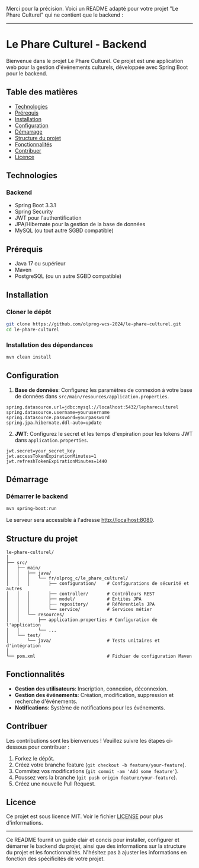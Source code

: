 Merci pour la précision. Voici un README adapté pour votre projet "Le Phare Culturel" qui ne contient que le backend :

---

# Le Phare Culturel - Backend

Bienvenue dans le projet Le Phare Culturel. Ce projet est une application web pour la gestion d'événements culturels, développée avec Spring Boot pour le backend.

## Table des matières

- [Technologies](#technologies)
- [Prérequis](#prérequis)
- [Installation](#installation)
- [Configuration](#configuration)
- [Démarrage](#démarrage)
- [Structure du projet](#structure-du-projet)
- [Fonctionnalités](#fonctionnalités)
- [Contribuer](#contribuer)
- [Licence](#licence)

## Technologies

### Backend

- Spring Boot 3.3.1
- Spring Security
- JWT pour l'authentification
- JPA/Hibernate pour la gestion de la base de données
- MySQL (ou tout autre SGBD compatible)

## Prérequis

- Java 17 ou supérieur
- Maven
- PostgreSQL (ou un autre SGBD compatible)

## Installation

### Cloner le dépôt

```bash
git clone https://github.com/olprog-wcs-2024/le-phare-culturel.git
cd le-phare-culturel
```

### Installation des dépendances

```bash
mvn clean install
```

## Configuration

1. **Base de données**: Configurez les paramètres de connexion à votre base de données dans `src/main/resources/application.properties`.

```properties
spring.datasource.url=jdbc:mysql://localhost:5432/lephareculturel
spring.datasource.username=yourusername
spring.datasource.password=yourpassword
spring.jpa.hibernate.ddl-auto=update
```

2. **JWT**: Configurez le secret et les temps d'expiration pour les tokens JWT dans `application.properties`.

```properties
jwt.secret=your_secret_key
jwt.accessTokenExpirationMinutes=1
jwt.refreshTokenExpirationMinutes=1440
```

## Démarrage

### Démarrer le backend

```bash
mvn spring-boot:run
```

Le serveur sera accessible à l'adresse [http://localhost:8080](http://localhost:8080).

## Structure du projet

```plaintext
le-phare-culturel/
│
├── src/
│   ├── main/
│   │   ├── java/
│   │   │   └── fr/olprog_c/le_phare_culturel/
│   │   │       ├── configuration/    # Configurations de sécurité et autres
│   │   │       ├── controller/       # Contrôleurs REST
│   │   │       ├── model/            # Entités JPA
│   │   │       ├── repository/       # Référentiels JPA
│   │   │       └── service/          # Services métier
│   │   └── resources/
│   │       ├── application.properties # Configuration de l'application
│   │       └── ...
│   └── test/
│       └── java/                     # Tests unitaires et d'intégration
│
└── pom.xml                           # Fichier de configuration Maven
```

## Fonctionnalités

- **Gestion des utilisateurs**: Inscription, connexion, déconnexion.
- **Gestion des événements**: Création, modification, suppression et recherche d'événements.
- **Notifications**: Système de notifications pour les événements.

## Contribuer

Les contributions sont les bienvenues ! Veuillez suivre les étapes ci-dessous pour contribuer :

1. Forkez le dépôt.
2. Créez votre branche feature (`git checkout -b feature/your-feature`).
3. Commitez vos modifications (`git commit -am 'Add some feature'`).
4. Poussez vers la branche (`git push origin feature/your-feature`).
5. Créez une nouvelle Pull Request.

## Licence

Ce projet est sous licence MIT. Voir le fichier [LICENSE](LICENSE) pour plus d'informations.

---

Ce README fournit un guide clair et concis pour installer, configurer et démarrer le backend du projet, ainsi que des informations sur la structure du projet et les fonctionnalités. N'hésitez pas à ajuster les informations en fonction des spécificités de votre projet.
